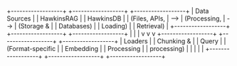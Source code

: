 +------------------+     +------------------+     +------------------+
|   Data Sources   |     |   HawkinsRAG    |     |    HawkinsDB    |
|  (Files, APIs,   | --> |   (Processing,   | --> |   (Storage &    |
|   Databases)     |     |    Loading)      |     |   Retrieval)    |
+------------------+     +------------------+     +------------------+
         |                       |                        |
         v                       v                        v
+------------------+     +------------------+     +------------------+
|    Loaders       |     |    Chunking &    |     |     Query      |
| (Format-specific |     |    Embedding     |     |   Processing   |
|   processing)    |     |                  |     |                |
+------------------+     +------------------+     +------------------+